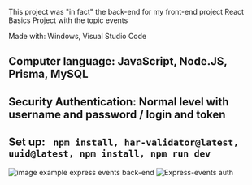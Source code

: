 This project was "in fact" the back-end for my front-end project React Basics Project with the topic events


Made with: Windows, Visual Studio Code

Computer language: JavaScript, Node.JS, Prisma, MySQL
-----------------------------------------------------

Security Authentication: Normal level with username and password / login and token
-----------------------------------------------------

Set up: ```
npm install, har-validator@latest, uuid@latest, npm install, npm run dev```
---------------------------------------------------------------------------------
![image example express events back-end](https://github.com/aelyakoubi/express-events-Back-End/assets/115151631/6a5ce2e7-6635-4edb-834b-837e7153179f)
![Express-events auth](https://github.com/aelyakoubi/express-events-Back-End/assets/115151631/fd9534a0-fa0d-449f-b38c-6a7349a6af93)
